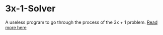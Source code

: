 # 3x-1-Solver
A useless program to go through the process of the 3x + 1 problem.
[Read more here](http://www.ericr.nl/wondrous/)
